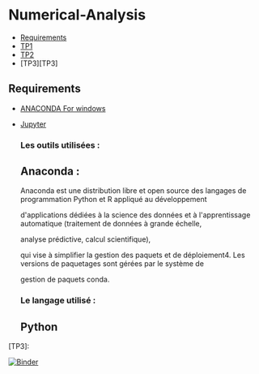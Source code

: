 # Numerical-Analysis
<!-- START doctoc generated TOC please keep comment here to allow auto update -->
<!-- DON'T EDIT THIS SECTION, INSTEAD RE-RUN doctoc TO UPDATE -->


- [Requirements](#requirements)
- [TP1][TP1]
- [TP2][TP2]
- [TP3][TP3]

<!-- END doctoc generated TOC please keep comment here to allow auto update -->
## Requirements

* [ANACONDA For windows][ANACONDA] 
* [Jupyter][Jup]


  
  ### Les outils utilisées : 
  
    ## Anaconda :
  
  Anaconda est une distribution libre et open source des langages de programmation Python et R appliqué au développement 
  
  d'applications dédiées à la science des données et à l'apprentissage automatique (traitement de données à grande échelle, 
  
  analyse prédictive, calcul scientifique),
  
  qui vise à simplifier la gestion des paquets et de déploiement4. Les versions de paquetages sont gérées par le système de 
  
  gestion de paquets conda. 
  
  ### Le langage utilisé : 
 
    ## Python 
 
[ANACONDA]: https://www.anaconda.com/products/individual
[Jup]: https://jupyter.org/
[TP1]: https://github.com/IbtihelKalthoum/Numerical-Analysis/tree/main/TP1
[TP2]: https://github.com/IbtihelKalthoum/Numerical-Analysis/tree/main/TP2
[TP3]:

[![Binder](https://mybinder.org/badge_logo.svg)](https://mybinder.org/v2/gh/IbtihelKalthoum/Numerical-Analysis/main)
